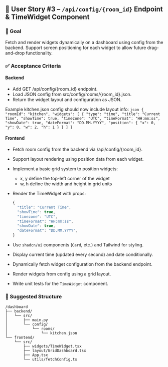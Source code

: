 ## 🧩 User Story #3 – `/api/config/{room_id}` Endpoint & TimeWidget Component

### 🧠 Goal

Fetch and render widgets dynamically on a dashboard using config from the backend. Support screen positioning for each widget to allow future drag-and-drop functionality.

### ✅ Acceptance Criteria

#### Backend

- Add GET /api/config/{room_id} endpoint.
- Load JSON config from src/config/rooms/{room_id}.json.
- Return the widget layout and configuration as JSON.

Example kitchen.json config should now include layout info:
    ```json
    {
      "roomId": "kitchen",
      "widgets": [
        {
          "type": "time",
          "title": "Current Time",
          "showTime": true,
          "timezone": "UTC",
          "timeFormat": "HH:mm:ss",
          "showDate": true,
          "dateFormat": "DD.MM.YYYY",
          "position": {
            "x": 0,
            "y": 0,
            "w": 2,
            "h": 1
          }
        }
      ]
    }
    ```

#### Frontend

- Fetch room config from the backend via /api/config/{room_id}.
- Support layout rendering using position data from each widget.
- Implement a basic grid system to position widgets:
  - x, y define the top-left corner of the widget
  - w, h define the width and height in grid units

- Render the TimeWidget with props:
  ```ts
  {
    "title": "Current Time",
    "showTime": true,
    "timezone": "UTC",
    "timeFormat": "HH:mm:ss",
    "showDate": true,
    "dateFormat": "DD.MM.YYYY",
  }
  ```
- Use `shadcn/ui` components (`Card`, etc.) and Tailwind for styling.
- Display current time (updated every second) and date conditionally.
- Dynamically fetch widget configuration from the backend endpoint.
- Render widgets from config using a grid layout.
- Write unit tests for the `TimeWidget` component.

### 📂 Suggested Structure
```
/dashboard
├── backend/
│   └── src/
│       ├── main.py
│       └── config/
│           └── rooms/
│               └── kitchen.json
└── frontend/
    └── src/
        ├── widgets/TimeWidget.tsx
        ├── layout/GridDashboard.tsx
        ├── App.tsx
        └── utils/fetchConfig.ts
```
